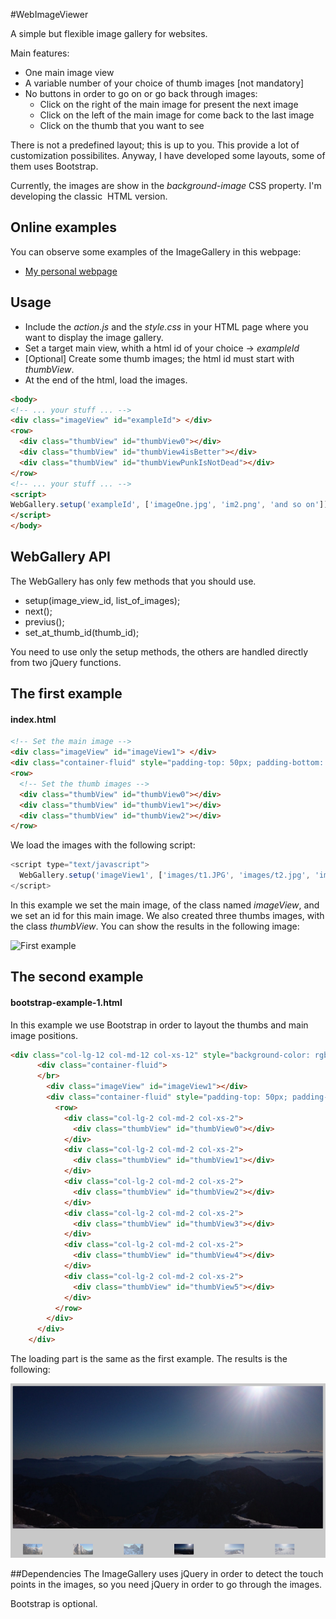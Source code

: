 #WebImageViewer

A simple but flexible image gallery for websites.

Main features:

* One main image view
* A variable number of your choice of thumb images [not mandatory]
* No buttons in order to go on or go back through images:
  * Click on the right of the main image for present the next image
  * Click on the left of the main image for come back to the last image
  * Click on the thumb that you want to see


There is not a predefined layout; this is up to you.
This provide a lot of customization possibilites.
Anyway, I have developed some layouts, some of them uses 
Bootstrap. 

Currently, the images are show in the *background-image* CSS property.
I'm developing the classic *<img>* HTML version.

## Online examples
You can observe some examples of the ImageGallery
in this webpage:

* [My personal webpage](http://amedeosetti.com)

## Usage
* Include the *action.js* and the *style.css* in your HTML page where
  you want to display the image gallery.
* Set a target main view, whith a html id of your choice -> *exampleId*
* [Optional] Create some thumb images; the html id must start with *thumbView*.
* At the end of the html, load the images.

```html
<body>
<!-- ... your stuff ... -->
<div class="imageView" id="exampleId"> </div>
<row>
  <div class="thumbView" id="thumbView0"></div>
  <div class="thumbView" id="thumbView4isBetter"></div>
  <div class="thumbView" id="thumbViewPunkIsNotDead"></div>
</row>
<!-- ... your stuff ... -->
<script>
WebGallery.setup('exampleId', ['imageOne.jpg', 'im2.png', 'and so on']);
</script>
</body>
```

## WebGallery API
The WebGallery has only few methods that you should use.

* setup(image_view_id, list_of_images);
* next(); 
* previus();
* set_at_thumb_id(thumb_id);

You need to use only the setup methods, the others are
handled directly from two jQuery functions.


## The first example 
#### index.html

```html
<!-- Set the main image -->
<div class="imageView" id="imageView1"> </div>
<div class="container-fluid" style="padding-top: 50px; padding-bottom: 25px; text-align: center;">
<row>
  <!-- Set the thumb images -->
  <div class="thumbView" id="thumbView0"></div>
  <div class="thumbView" id="thumbView1"></div>
  <div class="thumbView" id="thumbView2"></div>
</row>
```
We load the images with the following script:

```javascript
<script type="text/javascript">
  WebGallery.setup('imageView1', ['images/t1.JPG', 'images/t2.jpg', 'images/t3.JPG', 'images/t4.JPG', 'images/t5.jpg', 'images/t6.JPG', 'images/t7.JPG', 'images/t8.JPG', 'images/t1.JPG', 'images/t2.jpg', 'images/t3.JPG', 'images/t4.JPG', 'images/t5.jpg', 'images/t6.JPG', 'images/t7.JPG', 'images/t8.JPG']);
</script>
```

In this example we set the main image, of the class named *imageView*,
and we set an id for this main image.
We also created three thumbs images, with the class *thumbView*.
You can show the results in the following image:

![First example](t1.png)


## The second example
#### bootstrap-example-1.html
In this example we use Bootstrap in order to layout
the thumbs and main image positions.

```html
<div class="col-lg-12 col-md-12 col-xs-12" style="background-color: rgba(200,200,200,1.0)">
      <div class="container-fluid">
      </br>
        <div class="imageView" id="imageView1"></div>
        <div class="container-fluid" style="padding-top: 50px; padding-bottom: 25px; text-align: center;">
          <row>
            <div class="col-lg-2 col-md-2 col-xs-2">
              <div class="thumbView" id="thumbView0"></div>
            </div>
            <div class="col-lg-2 col-md-2 col-xs-2">
              <div class="thumbView" id="thumbView1"></div>
            </div>
            <div class="col-lg-2 col-md-2 col-xs-2">
              <div class="thumbView" id="thumbView2"></div>
            </div>
            <div class="col-lg-2 col-md-2 col-xs-2">
              <div class="thumbView" id="thumbView3"></div>
            </div>
            <div class="col-lg-2 col-md-2 col-xs-2">
              <div class="thumbView" id="thumbView4"></div>
            </div>
            <div class="col-lg-2 col-md-2 col-xs-2">
              <div class="thumbView" id="thumbView5"></div>
            </div>
          </row>
        </div>
      </div>
    </div>
```

The loading part is the same as the first example.
The results is the following:

![Second example](t2.png)

##Dependencies
The ImageGallery uses jQuery in order to detect the touch points
in the images, so you need jQuery in order to go through the images.

Bootstrap is optional.
